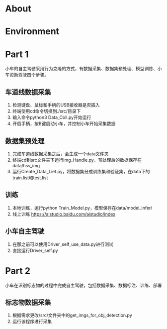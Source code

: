 # About

# Environment

# Part 1
小车的自主驾驶采用行为克隆的方式，有数据采集、数据集预处理、模型训练、小车资助驾驶四个步骤。

## 车道线数据采集
1. 检测键盘、鼠标和手柄的USB接收器是否插入
2. 终端使用cd命令切换到./src/目录下
3. 输入命令python3 Data_Coll.py开始运行
4. 开启手柄，按B键启动小车，并控制小车开始采集数据

## 数据集预处理
1. 完成车道线数据采集之后，会生成一个data文件夹
2. 终端cd到src文件夹下运行Img_Handle.py，预处理后的数据保存在data/hsv_img
3. 运行Create_Data_Liet.py，将数据集分成训练集和验证集，在data下的train.list和test.list

## 训练
1. 本地训练，运行python Train_Model.py，模型保存在data/model_infer/
2. 线上训练 https://aistudio.baidu.com/aistudio/index

## 小车自主驾驶
1. 在那之前可以使用Driver_self_use_data.py进行测试
2. 直接运行Driver_self.py

# Part 2
小车在识别标志物的过程中完成自主驾驶，包括数据采集、数据标注、训练、部署

## 标志物数据采集
1. 根据需求更改/src/文件夹中的get_imgs_for_obj_detection.py
2. 运行该程序进行采集